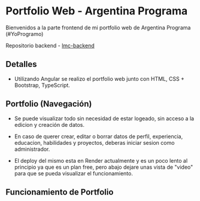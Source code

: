 
# Portfolio Web - Argentina Programa

Bienvenidos a la parte frontend de mi portfolio web de Argentina Programa (#YoProgramo)

Repositorio backend - [lmc-backend](https://github.com/Lmc95/lmc-backend)



## Detalles

* Utilizando Angular se realizo el portfolio web junto con HTML, CSS + Bootstrap, TypeScript.

## Portfolio (Navegación)

* Se puede visualizar todo sin necesidad de estar logeado, sin acceso a la edicion y creación de datos.

* En caso de querer crear, editar o borrar datos de perfil, experiencia, educacion, habilidades y proyectos, deberas iniciar sesion como administrador.

* El deploy del mismo esta en Render actualmente y es un poco lento al principio ya que es un plan free, pero abajo dejare unas vista de "video" para que se pueda visualizar el funcionamiento.

## Funcionamiento de Portfolio


